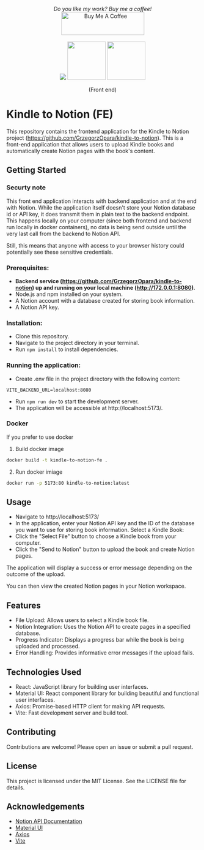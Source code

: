 <p align="center">
  <i>Do you like my work? Buy me a coffee!</i><BR>
  <a href="https://www.buymeacoffee.com/grzegorz.opara" target="_blank"><img src="https://cdn.buymeacoffee.com/buttons/v2/default-green.png" alt="Buy Me A Coffee" style="height: 60px !important;width: 217px !important;" ></a>
  <BR><BR>
  <img src="https://upload.wikimedia.org/wikipedia/commons/thumb/2/20/Amazon_Kindle_logo.svg/388px-Amazon_Kindle_logo.svg.png">
  <img src="https://upload.wikimedia.org/wikipedia/commons/thumb/9/9e/Plus_symbol.svg/200px-Plus_symbol.svg.png" width="100" height="100">
  <img src="https://upload.wikimedia.org/wikipedia/commons/thumb/e/e9/Notion-logo.svg/240px-Notion-logo.svg.png" width="100" height="100">
  
  <p align="center">(Front end)</p>
</p>


# Kindle to Notion (FE)
This repository contains the frontend application for the Kindle to Notion project (https://github.com/GrzegorzOpara/kindle-to-notion). This is a front-end application that allows users to upload Kindle books and automatically create Notion pages with the book's content.

## Getting Started

### Securty note
This front end application interacts with backend application and at the end with Notion. While the application itself doesn't store your Notion database id or API key, it does transmit them in plain text to the backend endpoint. This happens locally on your computer (since both frontend and backend run locally in docker containers), no data is being send outside until the very last call from the backend to Notion API.

Still, this means that anyone with access to your browser history could potentially see these sensitive credentials.

### Prerequisites:
- **Backend service (https://github.com/GrzegorzOpara/kindle-to-notion) up and running on your local machine (http://172.0.0.1:8080)**.
- Node.js and npm installed on your system.
- A Notion account with a database created for storing book information.
- A Notion API key.

### Installation:
- Clone this repository.
- Navigate to the project directory in your terminal.
- Run ``npm install`` to install dependencies.

### Running the application:
- Create .env file in the project directory with the following content:
```text
VITE_BACKEND_URL=localhost:8080
```
- Run ``npm run dev`` to start the development server.
- The application will be accessible at http://localhost:5173/.

### Docker
If you prefer to use docker
1. Build docker image
```bash
docker build -t kindle-to-notion-fe .
```
2. Run docker imiage
```bash
docker run -p 5173:80 kindle-to-notion:latest
```

## Usage
- Navigate to http://localhost:5173/
- In the application, enter your Notion API key and the ID of the database you want to use for storing book information.
Select a Kindle Book:
- Click the "Select File" button to choose a Kindle book from your computer.
- Click the "Send to Notion" button to upload the book and create Notion pages.

The application will display a success or error message depending on the outcome of the upload.

You can then view the created Notion pages in your Notion workspace.

## Features
- File Upload: Allows users to select a Kindle book file.
- Notion Integration: Uses the Notion API to create pages in a specified database.
- Progress Indicator: Displays a progress bar while the book is being uploaded and processed.
- Error Handling: Provides informative error messages if the upload fails.

## Technologies Used
- React: JavaScript library for building user interfaces.
- Material UI: React component library for building beautiful and functional user interfaces.
- Axios: Promise-based HTTP client for making API requests.
- Vite: Fast development server and build tool.

## Contributing
Contributions are welcome! Please open an issue or submit a pull request.

## License
This project is licensed under the MIT License. See the LICENSE file for details.

## Acknowledgements
- [Notion API Documentation](https://developers.notion.com/reference/intro)
- [Material UI](https://mui.com/)
- [Axios](https://axios-http.com/)
- [Vite](https://vitejs.dev/)
